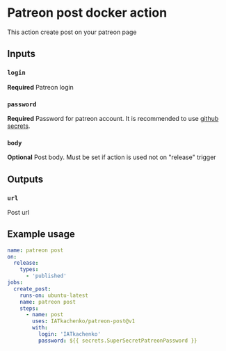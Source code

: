 # Patreon post docker action

This action create post on your patreon page

## Inputs

### `login`

**Required** Patreon login 

### `password`

**Required** Password for patreon account. It is recommended to use [github secrets](https://docs.github.com/en/actions/reference/encrypted-secrets). 

### `body`

**Optional** Post body. Must be set if action is used not on "release" trigger

## Outputs

### `url`

Post url

## Example usage
```yaml
name: patreon post
on:
  release:
    types: 
      - 'published'
jobs:
  create_post:
    runs-on: ubuntu-latest
    name: patreon post
    steps:
      - name: post        
        uses: IATkachenko/patreon-post@v1
        with:
          login: 'IATkachenko'
          password: ${{ secrets.SuperSecretPatreonPassword }} 
```
